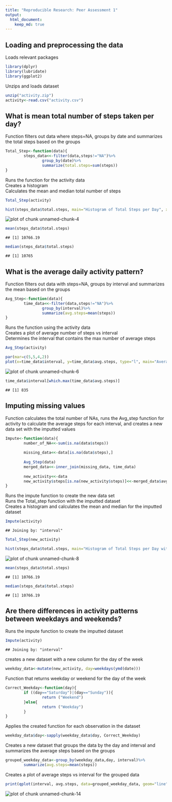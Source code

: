 ```yaml
---
title: "Reproducible Research: Peer Assessment 1"
output: 
  html_document:
    keep_md: true
---
```



## Loading and preprocessing the data

Loads relevant packages


```r
library(dplyr)
library(lubridate)
library(ggplot2)
```

Unzips and loads dataset


```r
unzip("activity.zip")
activity<-read.csv("activity.csv")
```

## What is mean total number of steps taken per day?

Function filters out data where steps=NA, groups by date and summarizes the total steps based on the groups


```r
Total_Step<-function(data){
        steps_data<<-filter(data,steps!="NA")%>%
                group_by(date)%>%
                summarize(total.steps=sum(steps))
}
```
Runs the function for the activity data  
Creates a histogram  
Calculates the mean and median total number of steps


```r
Total_Step(activity)

hist(steps_data$total.steps, main="Histogram of Total Steps per Day", xlab="Total Steps per Day", breaks=10)
```

![plot of chunk unnamed-chunk-4](figure/unnamed-chunk-4-1.png) 

```r
mean(steps_data$total.steps)
```

```
## [1] 10766.19
```

```r
median(steps_data$total.steps)
```

```
## [1] 10765
```


## What is the average daily activity pattern?

Function filters out data with steps=NA, groups by interval and summarizes the mean based on the groups


```r
Avg_Step<-function(data){
        time_data<<-filter(data,steps!="NA")%>%
                group_by(interval)%>%
                summarize(avg.steps=mean(steps)) 
}
```
Runs the function using the activity data  
Creates a plot of average number of steps vs interval  
Determines the interval that contains the max number of average steps


```r
Avg_Step(activity)

par(mar=c(5,5,4,2))
plot(x=time_data$interval, y=time_data$avg.steps, type="l", main="Average Number of Steps in 5 minute Interval", xlab="5 Minute Interval", ylab="Average Number of Steps \n averaged across all days")
```

![plot of chunk unnamed-chunk-6](figure/unnamed-chunk-6-1.png) 

```r
time_data$interval[which.max(time_data$avg.steps)]
```

```
## [1] 835
```


## Imputing missing values

Function calculates the total number of NAs, runs the Avg_step function for activity to calculate the average steps for each interval, and creates a new data set with the imputted values


```r
Impute<-function(data){
        number_of_NA<<-sum(is.na(data$steps))
        
        missing_data<<-data[is.na(data$steps),]
        
        Avg_Step(data)
        merged_data<<-inner_join(missing_data, time_data)
        
        new_activity<<-data
        new_activity$steps[is.na(new_activity$steps)]<<-merged_data$avg.steps
}
```
Runs the impute function to create the new data set  
Runs the Total_step function with the imputted dataset  
Creates a histogram and calculates the mean and median for the imputted dataset


```r
Impute(activity)
```

```
## Joining by: "interval"
```

```r
Total_Step(new_activity)

hist(steps_data$total.steps, main="Histogram of Total Steps per Day with Imputted Values", xlab="Total Steps per Day", breaks=10)
```

![plot of chunk unnamed-chunk-8](figure/unnamed-chunk-8-1.png) 

```r
mean(steps_data$total.steps)
```

```
## [1] 10766.19
```

```r
median(steps_data$total.steps)
```

```
## [1] 10766.19
```


## Are there differences in activity patterns between weekdays and weekends?

Runs the impute function to create the imputted dataset


```r
Impute(activity)
```

```
## Joining by: "interval"
```

creates a new dataset with a new column for the day of the week


```r
weekday_data<-mutate(new_activity, day=weekdays(ymd(date)))
```

Function that returns weekday or weekend for the day of the week


```r
Correct_Weekday<-function(day){
        if ((day=="Saturday")|(day=="Sunday")){
                return ("Weekend")
        }else{
                return ("Weekday")
        }
}
```

Applies the created function for each observation in the dataset


```r
weekday_data$day<-sapply(weekday_data$day, Correct_Weekday)
```

Creates a new dataset that groups the data by the day and interval and summarizes the average steps based on the groups


```r
grouped_weekday_data<-group_by(weekday_data,day, interval)%>%
        summarize(avg.steps=mean(steps))
```

Creates a plot of average steps vs interval for the grouped data


```r
print(qplot(interval, avg.steps, data=grouped_weekday_data, geom="line", facets=.~day, xlab="5 Minute Interval", ylab="Average Steps/ Day", main="Activity Patterns on Weekdays and Weekends"))
```

![plot of chunk unnamed-chunk-14](figure/unnamed-chunk-14-1.png) 
